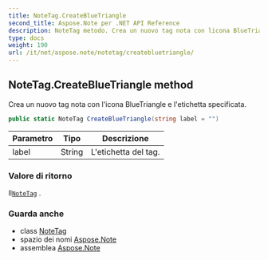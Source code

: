 ```yaml
---
title: NoteTag.CreateBlueTriangle
second_title: Aspose.Note per .NET API Reference
description: NoteTag metodo. Crea un nuovo tag nota con licona BlueTriangle e letichetta specificata.
type: docs
weight: 190
url: /it/net/aspose.note/notetag/createbluetriangle/
---
```

## NoteTag.CreateBlueTriangle method

Crea un nuovo tag nota con l'icona BlueTriangle e l'etichetta specificata.

```csharp
public static NoteTag CreateBlueTriangle(string label = "")
```

| Parametro | Tipo | Descrizione |
| --- | --- | --- |
| label | String | L'etichetta del tag. |

### Valore di ritorno

Il[`NoteTag`](../) .

### Guarda anche

* class [NoteTag](../)
* spazio dei nomi [Aspose.Note](../../notetag/)
* assemblea [Aspose.Note](../../../)


